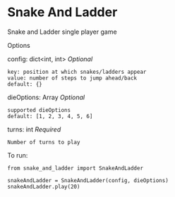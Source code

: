# Snake And Ladder
Snake and Ladder single player game

Options

config: dict<int, int> <i>Optional</i>

    key: position at which snakes/ladders appear
    value: number of steps to jump ahead/back
    default: {}

dieOptions: Array <i>Optional </i>

    supported dieOptions
    default: [1, 2, 3, 4, 5, 6]

turns: int <i> Required </i>

    Number of turns to play


To run:

    from snake_and_ladder import SnakeAndLadder

    snakeAndLadder = SnakeAndLadder(config, dieOptions)
    snakeAndLadder.play(20)
